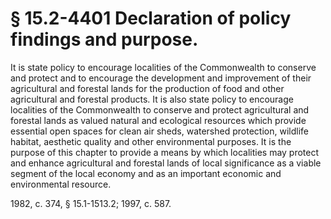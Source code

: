 # § 15.2-4401 Declaration of policy findings and purpose.

<p>It is state policy to encourage localities of the Commonwealth to conserve and protect and to encourage the development and improvement of their agricultural and forestal lands for the production of food and other agricultural and forestal products. It is also state policy to encourage localities of the Commonwealth to conserve and protect agricultural and forestal lands as valued natural and ecological resources which provide essential open spaces for clean air sheds, watershed protection, wildlife habitat, aesthetic quality and other environmental purposes. It is the purpose of this chapter to provide a means by which localities may protect and enhance agricultural and forestal lands of local significance as a viable segment of the local economy and as an important economic and environmental resource.</p><p>1982, c. 374, § 15.1-1513.2; 1997, c. 587.</p>